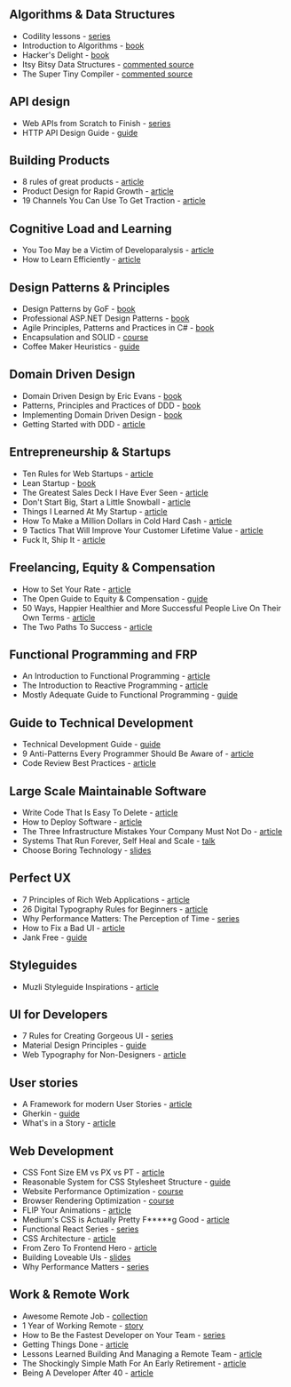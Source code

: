 ## Algorithms & Data Structures

* Codility lessons - [series](https://codility.com/programmers/lessons/)
* Introduction to Algorithms - [book](http://www.bookdepository.com/Introduction-Algorithms-Thomas-Cormen/9780262033848)
* Hacker's Delight - [book](http://www.bookdepository.com/Hackers-Delight-Henry-Warren/9780321842688)
* Itsy Bitsy Data Structures - [commented source](https://github.com/thejameskyle/itsy-bitsy-data-structures)
* The Super Tiny Compiler - [commented source](https://github.com/thejameskyle/the-super-tiny-compiler)

## API design

* Web APIs from Scratch to Finish - [series](http://www.infoq.com/articles/Web-APIs-From-Start-to-Finish)
* HTTP API Design Guide - [guide](https://github.com/interagent/http-api-design)

## Building Products

* 8 rules of great products - [article](https://medium.com/@mitchellharper/my-8-rules-of-great-products-1aaa30487058#.9z7i9znjs)
* Product Design for Rapid Growth - [article](https://uxdesign.cc/product-design-for-rapid-growth-c7eaf1cdbf52#.bwvx0z2h6)
* 19 Channels You Can Use To Get Traction - [article](https://medium.com/swlh/the-19-channels-you-can-use-to-get-traction-93c762d19339#.imf8c8pbo)

## Cognitive Load and Learning

* You Too May be a Victim of Developaralysis - [article](http://techcrunch.com/2014/10/18/you-too-may-be-a-victim-of-developaralysis/)
* How to Learn Efficiently - [article](http://lemire.me/blog/archives/2014/12/30/how-to-learn-efficiently/)

## Design Patterns & Principles

* Design Patterns by GoF - [book](http://www.bookdepository.com/Design-Patterns-Erich-Gamma/9780201633610)
* Professional ASP.NET Design Patterns - [book](http://www.bookdepository.com/Professional-ASP-NET-Design-Patterns-Scott-Millett/9780470292785)
* Agile Principles, Patterns and Practices in C# - [book](http://www.amazon.com/Agile-Principles-Patterns-Practices-C/dp/0131857258)
* Encapsulation and SOLID - [course](https://www.pluralsight.com/courses/encapsulation-solid)
* Coffee Maker Heuristics - [guide](http://www.objectmentor.com/resources/articles/CoffeeMaker.pdf)

## Domain Driven Design

* Domain Driven Design by Eric Evans - [book](http://www.bookdepository.com/Domain-driven-Design-Eric-Evans/9780321125217)
* Patterns, Principles and Practices of DDD - [book](http://www.bookdepository.com/Patterns-Principles-Practices-Domain-Driven-Design-Scott-Millett/9781118714706)
* Implementing Domain Driven Design - [book](http://www.bookdepository.com/Implementing-Domain-Driven-Design-Vaughn-Vernon/9780321834577)
* Getting Started with DDD - [article](https://dzone.com/refcardz/getting-started-domain-driven)

## Entrepreneurship & Startups

* Ten Rules for Web Startups - [article](http://evhead.com/2005/11/ten-rules-for-web-startups.asp)
* Lean Startup - [book](http://www.bookdepository.com/Lean-Startup-Eric-Ries/9780307887894)
* The Greatest Sales Deck I Have Ever Seen - [article](https://medium.com/the-mission/the-greatest-sales-deck-ive-ever-seen-4f4ef3391ba0)
* Don't Start Big, Start a Little Snowball - [article](https://blog.nugget.one/2016/09/04/dont-start-big-start-a-little-snowball/)
* Things I Learned At My Startup - [article](http://johnmosesman.com/things-i-learned-at-my-first-startup/)
* How To Make a Million Dollars in Cold Hard Cash - [article](https://medium.com/hi-my-name-is-jon/how-to-make-a-million-dollars-c4dc9a9bfd99)
* 9 Tactics That Will Improve Your Customer Lifetime Value - [article](http://www.appster.com.au/blog/9-tactics-will-improve-customer-lifetime-value)
* Fuck It, Ship It - [article](http://www.dtelepathy.com/blog/business/fuck-it-ship-it-how-to-achieve-perfection-through-iteration)

## Freelancing, Equity & Compensation

* How to Set Your Rate - [article](http://kenwestgaard.com/the-gurus-got-5-questions-set-rate/)
* The Open Guide to Equity & Compensation - [guide](https://github.com/jlevy/og-equity-compensation)
* 50 Ways, Happier Healthier and More Successful People Live On Their Own Terms - [article](https://medium.com/the-mission/50-ways-happier-healthier-and-more-successful-people-live-on-their-own-terms-31ba8f482448)
* The Two Paths To Success - [article](http://paulbuchheit.blogspot.sk/2011/02/two-paths-to-success.html)

## Functional Programming and FRP

* An Introduction to Functional Programming - [article](https://codewords.recurse.com/issues/one/an-introduction-to-functional-programming)
* The Introduction to Reactive Programming - [article](https://gist.github.com/staltz/868e7e9bc2a7b8c1f754)
* Mostly Adequate Guide to Functional Programming - [guide](https://drboolean.gitbooks.io/mostly-adequate-guide/content/index.html)


## Guide to Technical Development

* Technical Development Guide - [guide](https://www.google.com/about/careers/students/guide-to-technical-development.html)
* 9 Anti-Patterns Every Programmer Should Be Aware of - [article](http://sahandsaba.com/nine-anti-patterns-every-programmer-should-be-aware-of-with-examples.html)
* Code Review Best Practices - [article](http://kevinlondon.com/2015/05/05/code-review-best-practices.html)

## Large Scale Maintainable Software

* Write Code That Is Easy To Delete - [article](http://programmingisterrible.com/post/139222674273/write-code-that-is-easy-to-delete-not-easy-to)
* How to Deploy Software - [article](https://zachholman.com/posts/deploying-software)
* The Three Infrastructure Mistakes Your Company Must Not Do - [article](http://firstround.com/review/the-three-infrastructure-mistakes-your-company-must-not-make/)
* Systems That Run Forever, Self Heal and Scale - [talk](https://www.infoq.com/presentations/self-heal-scalable-system)
* Choose Boring Technology - [slides](http://mcfunley.com/choose-boring-technology-slides)

## Perfect UX

* 7 Principles of Rich Web Applications - [article](http://rauchg.com/2014/7-principles-of-rich-web-applications/)
* 26 Digital Typography Rules for Beginners - [article](https://medium.com/product-design-ux-ui/26-digital-typography-rules-for-beginners-a04c6a5aaff3)
* Why Performance Matters: The Perception of Time - [series](https://www.smashingmagazine.com/2015/09/why-performance-matters-the-perception-of-time/)
* How to Fix a Bad UI - [article](http://scotthurff.com/posts/why-your-user-interface-is-awkward-youre-ignoring-the-ui-stack)
* Jank Free - [guide](http://jankfree.org/)

## Styleguides

* Muzli Styleguide Inspirations - [article](https://medium.com/muzli-design-inspiration/style-guide-inspirations-dfb77c4bb13b#.x52c0vm8g)

## UI for Developers

* 7 Rules for Creating Gorgeous UI - [series](https://medium.com/@erikdkennedy/7-rules-for-creating-gorgeous-ui-part-1-559d4e805cda)
* Material Design Principles - [guide](http://www.google.com/design/spec/material-design/introduction.html#introduction-principles)
* Web Typography for Non-Designers - [article](http://www.presslabs.com/blog/web-typography-for-non-designers/)

## User stories

* A Framework for modern User Stories - [article](https://medium.com/@jonatisokon/a-framework-for-user-stories-bc3dc323eca9)
* Gherkin - [guide](https://github.com/cucumber/cucumber/wiki/Gherkin)
* What's in a Story - [article](http://dannorth.net/whats-in-a-story/)

## Web Development

* CSS Font Size EM vs PX vs PT - [article](http://kyleschaeffer.com/development/css-font-size-em-vs-px-vs-pt-vs)
* Reasonable System for CSS Stylesheet Structure - [guide](https://github.com/rstacruz/rscss)
* Website Performance Optimization - [course](https://classroom.udacity.com/courses/ud884)
* Browser Rendering Optimization - [course](https://classroom.udacity.com/courses/ud860)
* FLIP Your Animations - [article](https://aerotwist.com/blog/flip-your-animations/)
* Medium's CSS is Actually Pretty F*****g Good - [article](https://medium.com/@fat/mediums-css-is-actually-pretty-fucking-good-b8e2a6c78b06) 
* Functional React Series - [series](https://medium.com/@adamterlson/functional-react-series-part-1-get-your-app-outta-my-component-92656ae13e25)
* CSS Architecture - [article](https://www.ckl.io/blog/css-architecture-first-steps/)
* From Zero To Frontend Hero - [article](https://medium.freecodecamp.com/from-zero-to-front-end-hero-part-1-7d4f7f0bff02)
* Building Loveable UIs - [slides](https://speakerdeck.com/henriquea/building-loveable-uis)
* Why Performance Matters - [series](https://www.smashingmagazine.com/2015/09/why-performance-matters-the-perception-of-time/)

## Work & Remote Work

* Awesome Remote Job - [collection](https://github.com/lukasz-madon/awesome-remote-job)
* 1 Year of Working Remote - [story](http://modess.io/2015/08/16/one-year-of-working-remote/)
* How to Be the Fastest Developer on Your Team - [series](http://techblog.centro.net/joshua-davison/how-to-be-the-fastest-developer-on-your-team-part-1/)
* Getting Things Done - [article](http://jvns.ca/blog/2016/09/19/getting-things-done/)
* Lessons Learned Building And Managing a Remote Team - [article](https://baremetrics.com/blog/building-remote-team)
* The Shockingly Simple Math For An Early Retirement - [article](http://www.mrmoneymustache.com/2012/01/13/the-shockingly-simple-math-behind-early-retirement/)
* Being A Developer After 40 - [article](https://medium.freecodecamp.com/being-a-developer-after-40-3c5dd112210c)
